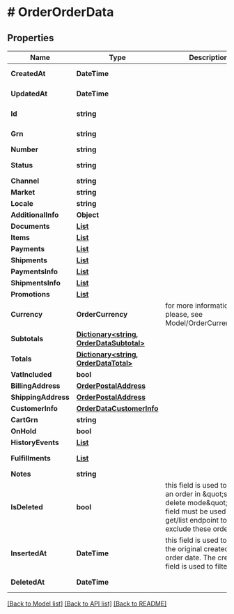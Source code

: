 # # OrderOrderData


## Properties 


Name | Type | Description | Notes
------------ | ------------- | ------------- | -------------
**CreatedAt**| **DateTime** |   | [optional] [readonly]
**UpdatedAt**| **DateTime** |   | [optional] [readonly]
**Id**| **string** |   | [optional] [readonly]
**Grn**| **string** |   | [optional] [readonly]
**Number**| **string** |   | [optional]
**Status**| **string** |   | [optional] [readonly]
**Channel**| **string** |   | [optional]
**Market**| **string** |   | [optional]
**Locale**| **string** |   |
**AdditionalInfo**| **Object** |   | [optional]
**Documents**| [**List<OrderDataDocument>**](OrderDataDocument.md) |   | [optional]
**Items**| [**List<OrderOrderDataItem>**](OrderOrderDataItem.md) |   | [optional]
**Payments**| [**List<OrderPayment>**](OrderPayment.md) |   | [optional]
**Shipments**| [**List<OrderShipment>**](OrderShipment.md) |   | [optional]
**PaymentsInfo**| [**List<OrderDataPaymentInfo>**](OrderDataPaymentInfo.md) |   | [optional]
**ShipmentsInfo**| [**List<OrderDataShipmentInfo>**](OrderDataShipmentInfo.md) |   | [optional]
**Promotions**| [**List<OrderDataPromotionInfo>**](OrderDataPromotionInfo.md) |   | [optional]
**Currency**| **OrderCurrency** |  for more information please, see Model/OrderCurrency.php  | [optional]
**Subtotals**| [**Dictionary<string, OrderDataSubtotal>**](OrderDataSubtotal.md) |   | [optional]
**Totals**| [**Dictionary<string, OrderDataTotal>**](OrderDataTotal.md) |   | [optional]
**VatIncluded**| **bool** |   | [optional]
**BillingAddress**| [**OrderPostalAddress**](OrderPostalAddress.md) |   | [optional]
**ShippingAddress**| [**OrderPostalAddress**](OrderPostalAddress.md) |   | [optional]
**CustomerInfo**| [**OrderDataCustomerInfo**](OrderDataCustomerInfo.md) |   | [optional]
**CartGrn**| **string** |   | [optional]
**OnHold**| **bool** |   | [optional]
**HistoryEvents**| [**List<OrderDataHistory>**](OrderDataHistory.md) |   | [optional]
**Fulfillments**| [**List<OrderFulfillment>**](OrderFulfillment.md) |   | [optional] [readonly]
**Notes**| **string** |   | [optional]
**IsDeleted**| **bool** | this field is used to delete an order in \&quot;soft-delete mode\&quot;. This field must be used from get/list endpoint to exclude these orders.  | [optional]
**InsertedAt**| **DateTime** | this field is used to save the original created_at order date. The created_at field is used to filter data.  | [optional] [readonly]
**DeletedAt**| **DateTime** |   | [optional] [readonly]


[[Back to Model list]](../../README.md#models) [[Back to API list]](../../README.md#endpoints) [[Back to README]](../../README.md)

